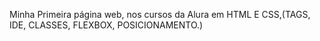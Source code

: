 Minha Primeira página web, nos cursos da Alura em HTML E CSS,(TAGS, IDE, CLASSES, FLEXBOX, POSICIONAMENTO.)
